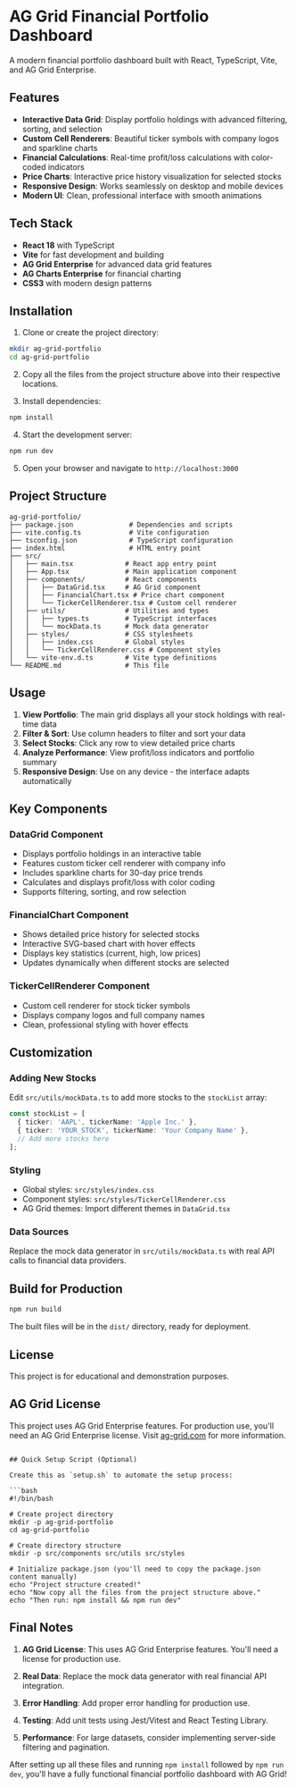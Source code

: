 # AG Grid Financial Portfolio Dashboard

A modern financial portfolio dashboard built with React, TypeScript, Vite, and AG Grid Enterprise.

## Features

- **Interactive Data Grid**: Display portfolio holdings with advanced filtering, sorting, and selection
- **Custom Cell Renderers**: Beautiful ticker symbols with company logos and sparkline charts
- **Financial Calculations**: Real-time profit/loss calculations with color-coded indicators
- **Price Charts**: Interactive price history visualization for selected stocks
- **Responsive Design**: Works seamlessly on desktop and mobile devices
- **Modern UI**: Clean, professional interface with smooth animations

## Tech Stack

- **React 18** with TypeScript
- **Vite** for fast development and building
- **AG Grid Enterprise** for advanced data grid features
- **AG Charts Enterprise** for financial charting
- **CSS3** with modern design patterns

## Installation

1. Clone or create the project directory:
```bash
mkdir ag-grid-portfolio
cd ag-grid-portfolio
```

2. Copy all the files from the project structure above into their respective locations.

3. Install dependencies:
```bash
npm install
```

4. Start the development server:
```bash
npm run dev
```

5. Open your browser and navigate to `http://localhost:3000`

## Project Structure

```
ag-grid-portfolio/
├── package.json              # Dependencies and scripts
├── vite.config.ts            # Vite configuration
├── tsconfig.json             # TypeScript configuration
├── index.html                # HTML entry point
├── src/
│   ├── main.tsx             # React app entry point
│   ├── App.tsx              # Main application component
│   ├── components/          # React components
│   │   ├── DataGrid.tsx     # AG Grid component
│   │   ├── FinancialChart.tsx # Price chart component
│   │   └── TickerCellRenderer.tsx # Custom cell renderer
│   ├── utils/               # Utilities and types
│   │   ├── types.ts         # TypeScript interfaces
│   │   └── mockData.ts      # Mock data generator
│   ├── styles/              # CSS stylesheets
│   │   ├── index.css        # Global styles
│   │   └── TickerCellRenderer.css # Component styles
│   └── vite-env.d.ts        # Vite type definitions
└── README.md                # This file
```

## Usage

1. **View Portfolio**: The main grid displays all your stock holdings with real-time data
2. **Filter & Sort**: Use column headers to filter and sort your data
3. **Select Stocks**: Click any row to view detailed price charts
4. **Analyze Performance**: View profit/loss indicators and portfolio summary
5. **Responsive Design**: Use on any device - the interface adapts automatically

## Key Components

### DataGrid Component
- Displays portfolio holdings in an interactive table
- Features custom ticker cell renderer with company info
- Includes sparkline charts for 30-day price trends
- Calculates and displays profit/loss with color coding
- Supports filtering, sorting, and row selection

### FinancialChart Component
- Shows detailed price history for selected stocks
- Interactive SVG-based chart with hover effects
- Displays key statistics (current, high, low prices)
- Updates dynamically when different stocks are selected

### TickerCellRenderer Component
- Custom cell renderer for stock ticker symbols
- Displays company logos and full company names
- Clean, professional styling with hover effects

## Customization

### Adding New Stocks
Edit `src/utils/mockData.ts` to add more stocks to the `stockList` array:

```typescript
const stockList = [
  { ticker: 'AAPL', tickerName: 'Apple Inc.' },
  { ticker: 'YOUR_STOCK', tickerName: 'Your Company Name' },
  // Add more stocks here
];
```

### Styling
- Global styles: `src/styles/index.css`
- Component styles: `src/styles/TickerCellRenderer.css`
- AG Grid themes: Import different themes in `DataGrid.tsx`

### Data Sources
Replace the mock data generator in `src/utils/mockData.ts` with real API calls to financial data providers.

## Build for Production

```bash
npm run build
```

The built files will be in the `dist/` directory, ready for deployment.

## License

This project is for educational and demonstration purposes.

## AG Grid License

This project uses AG Grid Enterprise features. For production use, you'll need an AG Grid Enterprise license. Visit [ag-grid.com](https://ag-grid.com) for more information.
```

## Quick Setup Script (Optional)

Create this as `setup.sh` to automate the setup process:

```bash
#!/bin/bash

# Create project directory
mkdir -p ag-grid-portfolio
cd ag-grid-portfolio

# Create directory structure
mkdir -p src/components src/utils src/styles

# Initialize package.json (you'll need to copy the package.json content manually)
echo "Project structure created!"
echo "Now copy all the files from the project structure above."
echo "Then run: npm install && npm run dev"
```

## Final Notes

1. **AG Grid License**: This uses AG Grid Enterprise features. You'll need a license for production use.

2. **Real Data**: Replace the mock data generator with real financial API integration.

3. **Error Handling**: Add proper error handling for production use.

4. **Testing**: Add unit tests using Jest/Vitest and React Testing Library.

5. **Performance**: For large datasets, consider implementing server-side filtering and pagination.

After setting up all these files and running `npm install` followed by `npm run dev`, you'll have a fully functional financial portfolio dashboard with AG Grid!